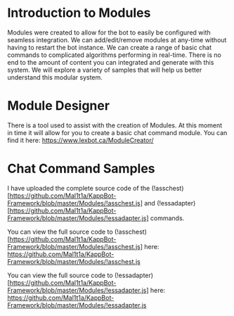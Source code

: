 # Introduction to Modules
Modules were created to allow for the bot to easily be configured with seamless integration. We can add/edit/remove modules at any-time without having to restart the bot instance. We can create a range of basic chat commands to complicated algorithms performing in real-time. There is no end to the amount of content you can integrated and generate with this system. We will explore a variety of samples that will help us better understand this modular system.
# Module Designer
There is a tool used to assist with the creation of Modules. At this moment in time it will allow for you to create a basic chat command module. You can find it here: https://www.lexbot.ca/ModuleCreator/
# Chat Command Samples
I have uploaded the complete source code of the (!asschest)[https://github.com/Mal1t1a/KappBot-Framework/blob/master/Modules/!asschest.js] and (!essadapter)[https://github.com/Mal1t1a/KappBot-Framework/blob/master/Modules/!essadapter.js] commands.

You can view the full source code to (!asschest)[https://github.com/Mal1t1a/KappBot-Framework/blob/master/Modules/!asschest.js] here: https://github.com/Mal1t1a/KappBot-Framework/blob/master/Modules/!asschest.js

You can view the full source code to (!essadapter)[https://github.com/Mal1t1a/KappBot-Framework/blob/master/Modules/!essadapter.js] here: https://github.com/Mal1t1a/KappBot-Framework/blob/master/Modules/!essadapter.js